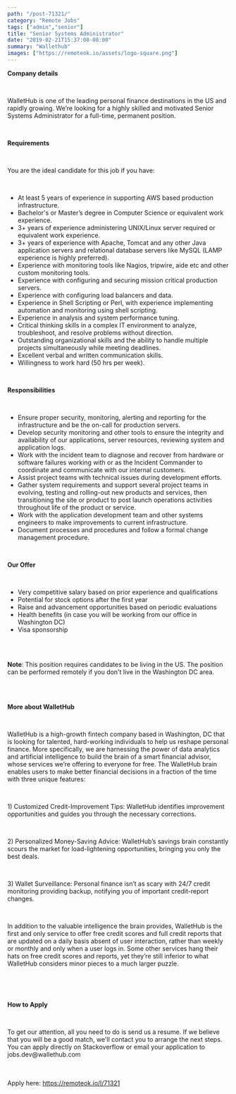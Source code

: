 ```yaml
---
path: "/post-71321/"
category: "Remote Jobs"
tags: ["admin","senior"]
title: "Senior Systems Administrator"
date: "2019-02-21T15:37:08-08:00"
summary: "Wallethub"
images: ["https://remoteok.io/assets/logo-square.png"]
---
```


<p><strong>Company details</strong></p><br /><p>WalletHub is one of the leading personal finance destinations in the US and rapidly growing. We&rsquo;re looking for a highly skilled and motivated Senior Systems Administrator for a full-time, permanent position.</p><br /><p><strong>Requirements</strong></p><br /><p>You are the ideal candidate for this job if you have:</p><br /><ul><li>At least 5 years of experience in supporting AWS based production infrastructure.</li><li>Bachelor's or Master&rsquo;s degree in Computer Science or equivalent work experience.</li><li>3+ years of experience administering UNIX/Linux server required or equivalent work experience.</li><li>3+ years of experience with Apache, Tomcat and any other Java application servers and relational database servers like MySQL (LAMP experience is highly preferred).</li><li>Experience with monitoring tools like Nagios, tripwire, aide etc and other custom monitoring tools.</li><li>Experience with configuring and securing mission critical production servers.</li><li>Experience with configuring load balancers and data.</li><li>Experience in Shell Scripting or Perl, with experience implementing automation and monitoring using shell scripting.</li><li>Experience in analysis and system performance tuning.</li><li>Critical thinking skills in a complex IT environment to analyze, troubleshoot, and resolve problems without direction.</li><li>Outstanding organizational skills and the ability to handle multiple projects simultaneously while meeting deadlines.</li><li>Excellent verbal and written communication skills.</li><li>Willingness to work hard (50 hrs per week).</li></ul><br /><p><strong>Responsibilities</strong></p><br /><ul><li>Ensure proper security, monitoring, alerting and reporting for the infrastructure and be the on-call for production servers.</li><li>Develop security monitoring and other tools to ensure the integrity and availability of our applications, server resources, reviewing system and application logs.</li><li>Work with the incident team to diagnose and recover from hardware or software failures working with or as the Incident Commander to coordinate and communicate with our internal customers.</li><li>Assist project teams with technical issues during development efforts.</li><li>Gather system requirements and support several project teams in evolving, testing and rolling-out new products and services, then transitioning the site or product to post launch operations activities throughout life of the product or service.</li><li>Work with the application development team and other systems engineers to make improvements to current infrastructure.</li><li>Document processes and procedures and follow a formal change management procedure.</li></ul><br /><p><strong>Our Offer</strong></p><br /><ul><li>Very competitive salary based on prior experience and qualifications</li><li>Potential for stock options after the first year</li><li>Raise and advancement opportunities based on periodic evaluations</li><li>Health benefits (in case you will be working from our office in Washington DC)</li><li>Visa sponsorship</li></ul><br /><br /><p><strong>Note</strong>: This position requires candidates to be living in the US. The position can be performed remotely if you don't live in the Washington DC area.</p><br /><br /><p><strong>More about WalletHub</strong></p><br /><p>WalletHub is a high-growth fintech company based in Washington, DC that is looking for talented, hard-working individuals to help us reshape personal finance. More specifically, we are harnessing the power of data analytics and artificial intelligence to build the brain of a smart financial advisor, whose services we&rsquo;re offering to everyone for free. The WalletHub brain enables users to make better financial decisions in a fraction of the time with three unique features:</p><br /><p>1) Customized Credit-Improvement Tips: WalletHub identifies improvement opportunities and guides you through the necessary corrections.</p><br /><p>2) Personalized Money-Saving Advice: WalletHub&rsquo;s savings brain constantly scours the market for load-lightening opportunities, bringing you only the best deals.</p><br /><p>3) Wallet Surveillance: Personal finance isn&rsquo;t as scary with 24/7 credit monitoring providing backup, notifying you of important credit-report changes.</p><br /><p>In addition to the valuable intelligence the brain provides, WalletHub is the first and only service to offer free credit scores and full credit reports that are updated on a daily basis absent of user interaction, rather than weekly or monthly and only when a user logs in. Some other services hang their hats on free credit scores and reports, yet they&rsquo;re still inferior to what WalletHub considers minor pieces to a much larger puzzle.</p><br /><p><br /><p><strong>How to Apply</strong></p><br /><p>To get our attention, all you need to do is send us a resume. If we believe that you will be a good match, we'll contact you to arrange the next steps. You can apply directly on Stackoverflow or email your application to jobs.dev@wallethub.com</p>

<br/>
<br/>
Apply here: <A HREF="https://remoteok.io/l/71321">https://remoteok.io/l/71321</A>
